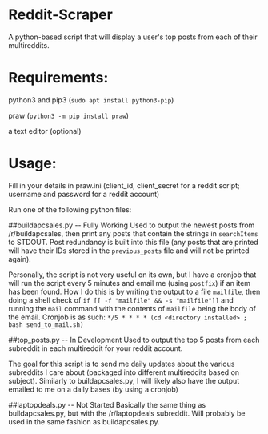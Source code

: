 # Reddit-Scraper
A python-based script that will display a user's top posts from each of their multireddits.

# Requirements:
   python3 and pip3 (`sudo apt install python3-pip`)

   praw (`python3 -m pip install praw`)

   a text editor (optional)


# Usage:
Fill in your details in praw.ini (client_id, client_secret for a reddit script; username and password for a reddit account)

Run one of the following python files:

##buildapcsales.py -- Fully Working
Used to output the newest posts from /r/buildapcsales, then print any posts that contain the strings in `searchItems` to STDOUT.
Post redundancy is built into this file (any posts that are printed will have their IDs stored in the `previous_posts` file and will not be printed again).

Personally, the script is not very useful on its own, but I have a cronjob that will run the script every 5 minutes and email me (using `postfix`) if an item has been found.
How I do this is by writing the output to a file `mailfile`, then doing a shell check of `if [[ -f "mailfile" && -s "mailfile"]]` and running the `mail` command with the contents of `mailfile` being the body of the email.
Cronjob is as such: `*/5 * * * * (cd <directory installed> ; bash send_to_mail.sh)`

##top_posts.py -- In Development
Used to output the top 5 posts from each subreddit in each multireddit for your reddit account.

The goal for this script is to send me daily updates about the various subreddits I care about (packaged into different multireddits based on subject).
Similarly to buildapcsales.py, I will likely also have the output emailed to me on a daily bases (by using a cronjob)

##laptopdeals.py -- Not Started
Basically the same thing as buildapcsales.py, but with the /r/laptopdeals subreddit. Will probably be used in the same fashion as buildapcsales.py.
